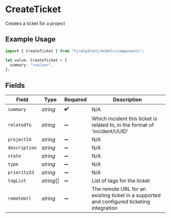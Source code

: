 # CreateTicket

Creates a ticket for a project

## Example Usage

```typescript
import { CreateTicket } from "firehydrant/models/components";

let value: CreateTicket = {
  summary: "<value>",
};
```

## Fields

| Field                                                                                     | Type                                                                                      | Required                                                                                  | Description                                                                               |
| ----------------------------------------------------------------------------------------- | ----------------------------------------------------------------------------------------- | ----------------------------------------------------------------------------------------- | ----------------------------------------------------------------------------------------- |
| `summary`                                                                                 | *string*                                                                                  | :heavy_check_mark:                                                                        | N/A                                                                                       |
| `relatedTo`                                                                               | *string*                                                                                  | :heavy_minus_sign:                                                                        | Which incident this ticket is related to, in the format of 'incident/UUID'                |
| `projectId`                                                                               | *string*                                                                                  | :heavy_minus_sign:                                                                        | N/A                                                                                       |
| `description`                                                                             | *string*                                                                                  | :heavy_minus_sign:                                                                        | N/A                                                                                       |
| `state`                                                                                   | *string*                                                                                  | :heavy_minus_sign:                                                                        | N/A                                                                                       |
| `type`                                                                                    | *string*                                                                                  | :heavy_minus_sign:                                                                        | N/A                                                                                       |
| `priorityId`                                                                              | *string*                                                                                  | :heavy_minus_sign:                                                                        | N/A                                                                                       |
| `tagList`                                                                                 | *string*[]                                                                                | :heavy_minus_sign:                                                                        | List of tags for the ticket                                                               |
| `remoteUrl`                                                                               | *string*                                                                                  | :heavy_minus_sign:                                                                        | The remote URL for an existing ticket in a supported and configured ticketing integration |